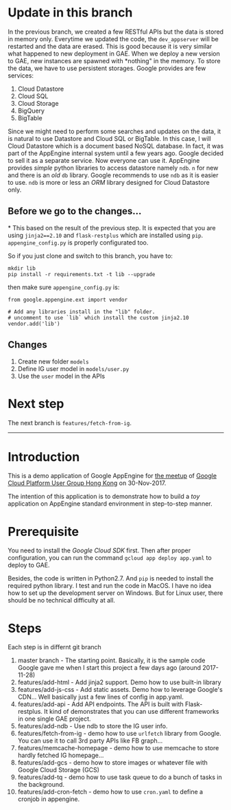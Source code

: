 # Update in this branch

In the previous branch, we created a few RESTful APIs but the data is stored in memory only. Everytime we updated the code, the `dev_appserver` will be restarted and the data are erased. This is good because it is very similar what happened to new deployment in GAE. When we deploy a new version to GAE, new instances are spawned with *nothing" in the memory. To store the data, we have to use persistent storages. Google provides are few services:

1. Cloud Datastore
2. Cloud SQL
2. Cloud Storage
3. BigQuery
4. BigTable

Since we might need to perform some searches and updates on the data, it is natural to use Datastore and Cloud SQL or BigTable. In this case, I will Cloud Datastore which is a document based NoSQL database. In fact, it was part of the AppEngine internal system until a few years ago. Google decided to sell it as a separate service. Now everyone can use it. AppEngine provides *simple* python libraries to access datastore namely `ndb`. `n` for new and there is an *old* `db` library. Google recommends to use `ndb` as it is easier to use. `ndb` is more or less an *ORM* library designed for Cloud Datastore only.

## Before we go to the changes...
\* This based on the result of the previous step.
It is expected that you are using `jinja2==2.10` and `flask-restplus` which are installed using `pip`. `appengine_config.py` is properly configurated too.

So if you just clone and switch to this branch, you have to:

```
mkdir lib
pip install -r requirements.txt -t lib --upgrade
```

then make sure `appengine_config.py` is:

```
from google.appengine.ext import vendor

# Add any libraries install in the "lib" folder.
# uncomment to use `lib` which install the custom jinja2.10
vendor.add('lib')
```

## Changes

1. Create new folder `models`
2. Define IG user model in `models/user.py`
3. Use the `user` model in the APIs

# Next step

The next branch is `features/fetch-from-ig`.

---
# Introduction

This is a demo application of Google AppEngine for [the meetup](https://www.eventbrite.com/e/gcpug-meetup-2017nov-tickets-39642814726) of [Google Cloud Platform User Group Hong Kong](https://www.facebook.com/groups/gcpughk/) on 30-Nov-2017.

The intention of this application is to demonstrate how to build a _toy_ application on AppEngine standard environment in step-to-step manner.


# Prerequisite

You need to install the *Google Cloud SDK* first. Then after proper configuration, you can run the command `gcloud app deploy app.yaml` to deploy to GAE.

Besides, the code is written in Python2.7. And `pip` is needed to install the required python library. I test and run the code in MacOS. I have no idea how to set up the development server on Windows. But for Linux user, there should be no technical difficulty at all.

# Steps

Each step is in differnt git branch

1. master branch - The starting point. Basically, it is the sample code Google gave me when I start this project a few days ago (around 2017-11-28)
1. features/add-html - Add jinja2 support. Demo how to use built-in library
1. features/add-js-css - Add static assets. Demo how to leverage Google's CDN... Well basically just a few lines of config in app.yaml.
1. features/add-api - Add API endpoints. The API is built with Flask-restplus. It kind of demonstrates that you can use different frameworks in one single GAE project.
1. features/add-ndb - Use ndb to store the IG user info.
1. features/fetch-from-ig - demo how to use `urlfetch` library from Google. You can use it to call 3rd party APIs like FB graph...
1. features/memcache-homepage - demo how to use memcache to store hardly fetched IG homepage...
1. features/add-gcs - demo how to store images or whatever file with Google Cloud Storage (GCS)
1. features/add-tq - demo how to use task queue to do a bunch of tasks in the background.
1. features/add-cron-fetch - demo how to use `cron.yaml` to define a cronjob in appengine.

